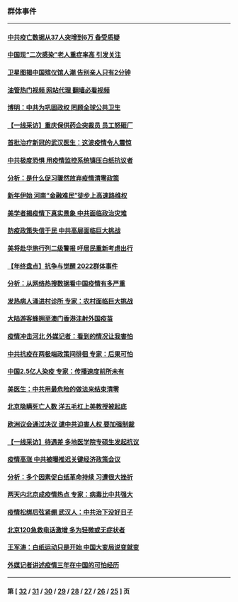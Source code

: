 ### 群体事件
---
#### [中共疫亡数据从37人突增到6万 备受质疑](../../pages/ncid279/n13907051.md?01151245) 
#### [中国现“二次感染”老人重症率高 引发关注](../../pages/ncid279/n13906493.md?01151245) 
#### [卫星图揭中国殡仪馆人潮 告别亲人只有2分钟](../../pages/ncid279/n13904053.md?01151245) 
#### [油管热门视频 网站代理 翻墙必看视频](http://138.2.39.72:81/youtube.html?epic-marker?01151245)
#### [博明：中共为巩固政权 罔顾全球公共卫生](../../pages/ncid279/n13901752.md?01151245) 
#### [【一线采访】重庆保供药企突裁员 员工怒砸厂](../../pages/ncid279/n13901673.md?01151245) 
#### [首批治疗新冠的武汉医生：这波疫情令人震惊](../../pages/ncid279/n13900313.md?01151245) 
#### [中共极度恐惧 用疫情监控系统镇压白纸抗议者](../../pages/ncid279/n13900225.md?01151245) 
#### [分析：是什么促习骤然放弃疫情清零政策](../../pages/ncid279/n13899652.md?01151245) 
#### [新年伊始 河南“金融难民”徒步上高速路维权](../../pages/ncid279/n13897842.md?01151245) 
#### [美学者揭疫情下真实景象 中共面临政治灾难](../../pages/ncid279/n13896569.md?01151245) 
#### [防疫政策失信于民 中共高层面临巨大挑战](../../pages/ncid279/n13894627.md?01151245) 
#### [美将赴华旅行列二级警报 吁居民重新考虑出行](../../pages/ncid279/n13894518.md?01151245) 
#### [【年终盘点】抗争与觉醒 2022群体事件](../../pages/ncid279/n13888314.md?01151245) 
#### [分析：从网络热搜数据看中国疫情有多严重](../../pages/ncid279/n13893186.md?01151245) 
#### [发热病人涌进村诊所 专家：农村面临巨大挑战](../../pages/ncid279/n13892271.md?01151245) 
#### [大陆游客蜂拥至澳门香港注射外国疫苗](../../pages/ncid279/n13892276.md?01151245) 
#### [疫情冲击河北 外媒记者：看到的情况让我害怕](../../pages/ncid279/n13891260.md?01151245) 
#### [中共抗疫在两极端政策间徘徊 专家：后果可怕](../../pages/ncid279/n13891235.md?01151245) 
#### [中国2.5亿人染疫 专家：传播速度前所未有](../../pages/ncid279/n13890708.md?01151245) 
#### [美医生：中共用最危险的做法来结束清零](../../pages/ncid279/n13889983.md?01151245) 
#### [北京隐瞒死亡人数 洋五毛杠上美教授被起底](../../pages/ncid279/n13886904.md?01151245) 
#### [欧洲议会通过决议 谴中共迫害人权 要加强制裁](../../pages/ncid279/n13885670.md?01151245) 
#### [【一线采访】待遇差 多地医学院专硕生发起抗议](../../pages/ncid279/n13883914.md?01151245) 
#### [疫情高涨 中共被曝推迟关键经济政策会议](../../pages/ncid279/n13884170.md?01151245) 
#### [分析：多个因素促白纸革命持续 习遭很大挫折](../../pages/ncid279/n13872455.md?01151245) 
#### [两天内北京成疫情热点 专家：病毒比中共强大](../../pages/ncid279/n13883440.md?01151245) 
#### [疫情松绑后弦紧绷 武汉人：中共治下没好日子](../../pages/ncid279/n13882348.md?01151245) 
#### [北京120急救电话激增 多为轻微或无症状者](../../pages/ncid279/n13882340.md?01151245) 
#### [王军涛：白纸运动只是开始 中国大变局说变就变](../../pages/ncid279/n13882183.md?01151245) 
#### [外媒记者讲述疫情三年在中国的可怕经历](../../pages/ncid279/n13881853.md?01151245) 

---
#### 第 [ [32](./32.md?01151245) / [31](./31.md?01151245) / [30](./30.md?01151245) / [29](./29.md?01151245) / [28](./28.md?01151245) / [27](./27.md?01151245) / [26](./26.md?01151245) / [25](./25.md?01151245) ] 页
